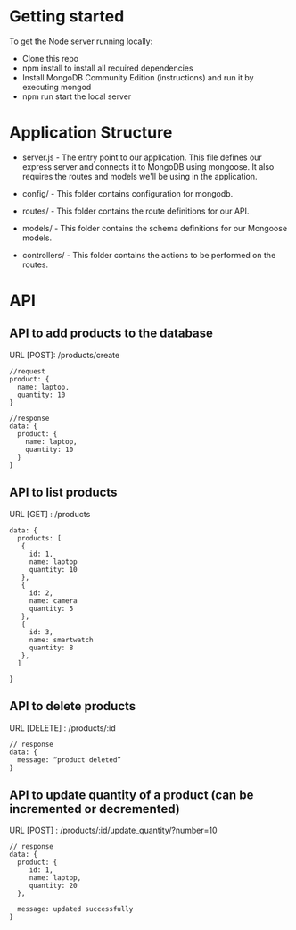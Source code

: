 # Getting started

To get the Node server running locally:

- Clone this repo
- npm install to install all required dependencies
- Install MongoDB Community Edition (instructions) and run it by executing mongod
- npm run start the local server

# Application Structure

- server.js - The entry point to our application. This file defines our express server and connects it to MongoDB using mongoose. It also requires the routes and models we'll be using in the application.

- config/ - This folder contains configuration for mongodb.
- routes/ - This folder contains the route definitions for our API.
- models/ - This folder contains the schema definitions for our Mongoose models.
- controllers/ - This folder contains the actions to be performed on the routes.

# API

## API to add products to the database

URL [POST]: /products/create

```
//request
product: {
  name: laptop,
  quantity: 10
}

//response
data: {
  product: {
    name: laptop,
    quantity: 10
  }
}
```

## API to list products

URL [GET] : /products

```
data: {
  products: [
   {
     id: 1,
     name: laptop
     quantity: 10
   },
   {
     id: 2,
     name: camera
     quantity: 5
   },
   {
     id: 3,
     name: smartwatch
     quantity: 8
   },
  ]

}
```

## API to delete products

URL [DELETE] : /products/:id

```
// response
data: {
  message: “product deleted”
}
```

## API to update quantity of a product (can be incremented or decremented)

URL [POST] : /products/:id/update_quantity/?number=10

```
// response
data: {
  product: {
     id: 1,
     name: laptop,
     quantity: 20
  },

  message: updated successfully
}
```
